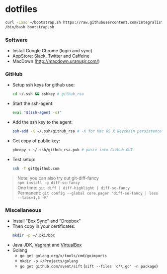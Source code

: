 # dotfiles

```bash
curl -LSso ~/bootstrap.sh https://raw.githubusercontent.com/Integralist/dotfiles/master/bootstrap.sh
/bin/bash bootstrap.sh
```

### Software

- Install Google Chrome (login and sync)
- AppStore: Slack, Twitter and Caffeine
- MacDown (http://macdown.uranusjr.com/)

### GitHub

- Setup ssh keys for github use:  
  ```bash
  cd ~/.ssh && sshkey # github_rsa
  ```
- Start the ssh-agent:  
  ```bash
  eval "$(ssh-agent -s)"
  ```
- Add the ssh key to the agent:  
  ```bash
  ssh-add -K ~/.ssh/github_rsa # -K for Mac OS X keychain persistence
  ```
- Get copy of public key:  
  ```bash
  pbcopy < ~/.ssh/github_rsa.pub # paste into GitHub GUI
  ```
- Test setup:  
  ```bash
  ssh -T git@github.com
  ```

> Note: you can also try out git-diff-fancy  
> `npm install -g diff-so-fancy`  
> One time: `git diff | diff-highlight | diff-so-fancy`  
> Permanent: `git config --global core.pager "diff-so-fancy | less --tabs=1,5 -R"`

### Miscellaneous

- Install "Box Sync" and "Dropbox"
- Then copy in your certificates:  
  ```bash
  mkdir -p ~/.pki/bbc
  ```
- Java JDK, [Vagrant](https://www.vagrantup.com/downloads.html) and [VirtualBox](https://www.virtualbox.org/wiki/Downloads)
- Golang
  - `go get golang.org/x/tools/cmd/goimports`
  - `mkdir -p ~/Projects/golang`
  - `go get github.com/svent/sift` (`sift --files 'c*\.go' -n package`)
